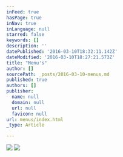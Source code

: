 ```yaml
---
inFeed: true
hasPage: true
inNav: true
inLanguage: null
starred: false
keywords: []
description: ''
datePublished: '2016-03-10T18:32:11.142Z'
dateModified: '2016-03-10T18:27:21.573Z'
title: "Menu's"
author: []
sourcePath: _posts/2016-03-10-menus.md
published: true
authors: []
publisher:
  name: null
  domain: null
  url: null
  favicon: null
url: menus/index.html
_type: Article

---
```

![](https://the-grid-user-content.s3-us-west-2.amazonaws.com/a800e061-713f-4dcf-b155-716379a46e5d.jpg)
![](https://the-grid-user-content.s3-us-west-2.amazonaws.com/08374a46-9b29-4e72-8808-f7f06de1fff3.jpg)